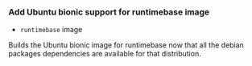 ### Add Ubuntu bionic support for runtimebase image

* `runtimebase` image

Builds the Ubuntu bionic image for runtimebase now that all the debian packages
dependencies are available for that distribution.
